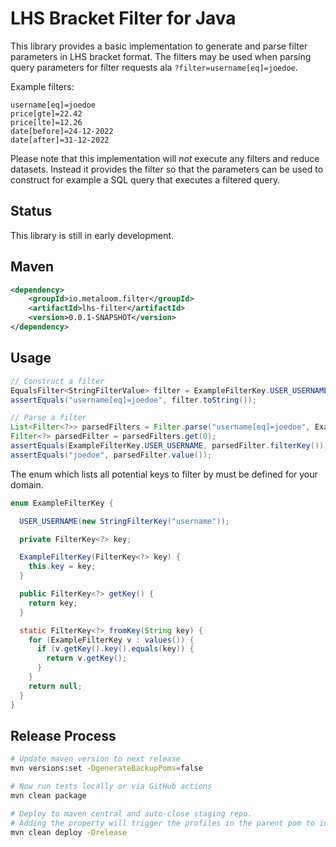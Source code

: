 # LHS Bracket Filter for Java

This library provides a basic implementation to generate and parse filter parameters in LHS bracket format.
The filters may be used when parsing query parameters for filter requests ala `?filter=username[eq]=joedoe`.

Example filters:
```
username[eq]=joedoe
price[gte]=22.42
price[lte]=12.26
date[before]=24-12-2022
date[after]=31-12-2022
```

Please note that this implementation will *not* execute any filters and reduce datasets. Instead it provides the filter so that the parameters can be used to construct for example a SQL query that executes a filtered query.

## Status

This library is still in early development.

## Maven

```xml
<dependency>
	<groupId>io.metaloom.filter</groupId>
	<artifactId>lhs-filter</artifactId>
	<version>0.0.1-SNAPSHOT</version>
</dependency>
```

## Usage

```java
// Construct a filter
EqualsFilter<StringFilterValue> filter = ExampleFilterKey.USER_USERNAME.getKey().eq("joedoe");
assertEquals("username[eq]=joedoe", filter.toString());

// Parse a filter
List<Filter<?>> parsedFilters = Filter.parse("username[eq]=joedoe", ExampleFilterKey::fromKey);
Filter<?> parsedFilter = parsedFilters.get(0);
assertEquals(ExampleFilterKey.USER_USERNAME, parsedFilter.filterKey());
assertEquals("joedoe", parsedFilter.value());
```

The enum which lists all potential keys to filter by must be defined for your domain.

```java
enum ExampleFilterKey {

  USER_USERNAME(new StringFilterKey("username"));

  private FilterKey<?> key;

  ExampleFilterKey(FilterKey<?> key) {
    this.key = key;
  }

  public FilterKey<?> getKey() {
    return key;
  }

  static FilterKey<?> fromKey(String key) {
    for (ExampleFilterKey v : values()) {
      if (v.getKey().key().equals(key)) {
        return v.getKey();
      }
    }
    return null;
  }
}
```

## Release Process

```bash
# Update maven version to next release
mvn versions:set -DgenerateBackupPoms=false

# Now run tests locally or via GitHub actions
mvn clean package

# Deploy to maven central and auto-close staging repo. 
# Adding the property will trigger the profiles in the parent pom to include gpg,javadoc...
mvn clean deploy -Drelease
```
